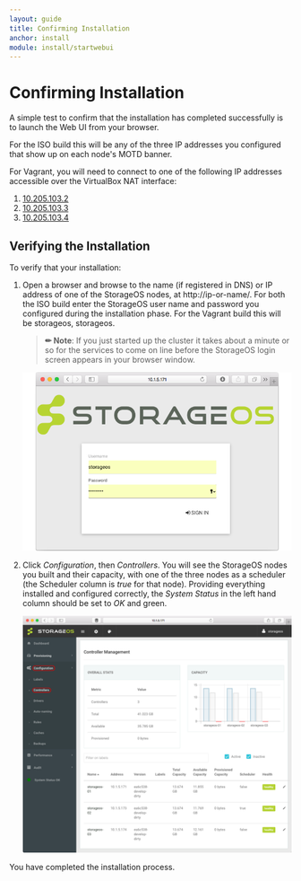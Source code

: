 ```yaml
---
layout: guide
title: Confirming Installation
anchor: install
module: install/startwebui
---
```


# Confirming Installation

A simple test to confirm that the installation has completed successfully is to launch the Web UI from your browser.

For the ISO build this will be any of the three IP addresses you configured that show up on each node's MOTD banner.

For Vagrant, you will need to connect to one of the following IP addresses accessible over the VirtualBox NAT interface:

1. [10.205.103.2](http://10.205.103.2)
2. [10.205.103.3](http://10.205.103.3)
3. [10.205.103.4](http://10.205.103.4)


## Verifying the Installation

To verify that your installation:

1. Open a browser and browse to the name (if registered in DNS) or IP address of one of the StorageOS nodes, at http://ip-or-name/.  For both the ISO build enter the StorageOS user name and password you configured during the installation phase.  For the Vagrant build this will be storageos, storageos.

   >**&#x270F; Note**: If you just started up the cluster it takes about a minute or so for the services to come on line before the StorageOS login screen appears in your browser window.

    ![screenshot](/images/docs/iso/weblogin.png)

1. Click *Configuration*, then *Controllers*. You will see the StorageOS nodes you built and their capacity, with one of the three nodes as a scheduler (the Scheduler column is *true* for that node).  Providing everything installed and configured correctly, the *System Status* in the left hand column should be set to *OK* and green.

    <a name="WebUI"></a>[<img src="/images/docs/iso/webui.png" width="760">](./webuipng.html)

You have completed the installation process.

